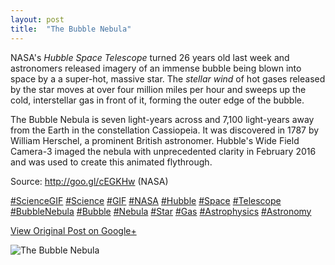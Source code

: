 ```yaml
---
layout: post
title:  "The Bubble Nebula"
---
```


NASA's _Hubble Space Telescope_ turned 26 years old last week and astronomers
released imagery of an immense bubble being blown into space by a a super-hot,
massive star. The _stellar wind_ of hot gases released by the star moves at
over four million miles per hour and sweeps up the cold, interstellar gas in
front of it, forming the outer edge of the bubble.  
  
The Bubble Nebula is seven light-years across and 7,100 light-years away from
the Earth in the constellation Cassiopeia. It was discovered in 1787 by
William Herschel, a prominent British astronomer. Hubble's Wide Field Camera-3
imaged the nebula with unprecedented clarity in February 2016 and was used to
create this animated flythrough.  
  
Source: <http://goo.gl/cEGKHw> (NASA)  
  
[#ScienceGIF](https://plus.google.com/s/%23ScienceGIF/posts)
[#Science](https://plus.google.com/s/%23Science/posts)
[#GIF](https://plus.google.com/s/%23GIF/posts)
[#NASA](https://plus.google.com/s/%23NASA/posts)
[#Hubble](https://plus.google.com/s/%23Hubble/posts)
[#Space](https://plus.google.com/s/%23Space/posts)
[#Telescope](https://plus.google.com/s/%23Telescope/posts)
[#BubbleNebula](https://plus.google.com/s/%23BubbleNebula/posts)
[#Bubble](https://plus.google.com/s/%23Bubble/posts)
[#Nebula](https://plus.google.com/s/%23Nebula/posts)
[#Star](https://plus.google.com/s/%23Star/posts)
[#Gas](https://plus.google.com/s/%23Gas/posts)
[#Astrophysics](https://plus.google.com/s/%23Astrophysics/posts)
[#Astronomy](https://plus.google.com/s/%23Astronomy/posts)

[View Original Post on Google+](https://plus.google.com/+ColinSullender/posts/3h4v576MxYZ)

![The Bubble Nebula](/assets/img/2016-04-27-The-Bubble-Nebula.gif)
